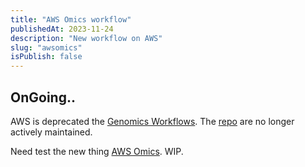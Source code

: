 ```yaml
---
title: "AWS Omics workflow"
publishedAt: 2023-11-24
description: "New workflow on AWS"
slug: "awsomics"
isPublish: false
---
```


## OnGoing..

AWS is deprecated the [Genomics Workflows](https://aws.amazon.com/blogs/architecture/automated-launch-of-genomics-workflows/). The [repo](https://github.com/aws-samples/aws-genomics-workflows) are no longer actively maintained.

Need test the new thing [AWS Omics](https://aws.amazon.com/healthomics/). WIP.
